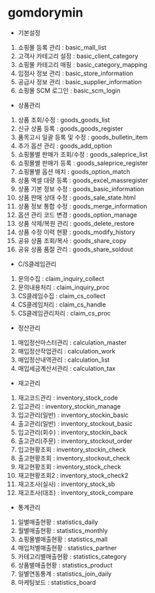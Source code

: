 # gomdorymin

- 기본설정
1. 쇼핑몰 등록 관리 : basic_mall_list
2. 고객사 카테고리 설정 : basic_client_category
3. 쇼핑몰 카테고리 매핑 : basic_category_mapping
4. 입점사 정보 관리 : basic_store_information
5. 공급사 정보 관리 : basic_supplier_information
6. 쇼핑몰 SCM 로그인 : basic_scm_login

- 상품관리
1. 상품 조회/수정 : goods_goods_list
2. 신규 상품 등록 : goods_goods_register
3. 품목고시 일괄 등록 및 수정 : goods_bulletin_item
4. 추가 옵션 관리 : goods_add_option
5. 쇼핑몰별 판매가 조회/수정 : goods_saleprice_list
6. 쇼핑몰별 판매가 등록 : goods_saleprice_register
7. 쇼핑몰별 옵션 매치 : goods_option_match
8. 상품 엑셀 대량 등록 : goods_excel_massregister
9. 상품 기본 정보 수정 : goods_basic_information
10. 상품 판매 상태 수정 : goods_sale_state.html
11. 상품 정보 통합 수정 : goods_merge_information
12. 옵션 관리 코드 변경 : goods_option_manage
13. 상품 삭제/복원 관리 : goods_delete_restore
14. 상품 수정 이력 현황 : goods_modify_history
15. 공유 상품 조회/복사 : goods_share_copy
16. 공유 상품 품절 관리 : goods_share_soldout

- C/S클레임관리
1. 문의수집 : claim_inquiry_collect
2. 문의내용처리 : claim_inquiry_proc
3. CS클레임수집 : claim_cs_collect
4. CS클레임처리 : claim_cs_handle
5. CS클레임관리처리 : claim_cs_proc

- 정산관리
1. 매입정산마스터관리 : calculation_master
2. 매입정산작업관리 : calculation_work
3. 매입정산내역관리 : calculation_list
4. 매입세금계산서관리 : calculation_tax

- 재고관리
1. 재고코드관리 : inventory_stock_code
2. 입고관리 : inventory_stockin_manage
3. 입고관리(일반) : inventory_stockin_basic
4. 출고관리(일반) : inventory_stockout_basic
5. 입고관리(회수) : inventory_stockin_back
6. 출고관리(주문) : inventory_stockout_order
7. 입고현황조회 : inventory_stockin_check
8. 출고현황조회 : inventory_stockout_check
9. 재고현황조회 : inventory_stock_check
10. 재고현황조회2 : inventory_stock_check2
11. 재고조사(실사) : inventory_stock_sb
12. 재고조사(대조) : inventory_stock_compare

- 통계관리
1. 일별매출현황 : statistics_daily
2. 월별매출현황 : statistics_monthly
3. 쇼핑몰별매출현황 : statistics_mall
4. 매입처별매출현황 : statistics_partner
5. 카테고리별매출현황 : statistics_category
6. 상품별매출현황 : statistics_product
7. 일별연동통계 : statistics_join_daily
8. 마케팅보드 : statistics_board
